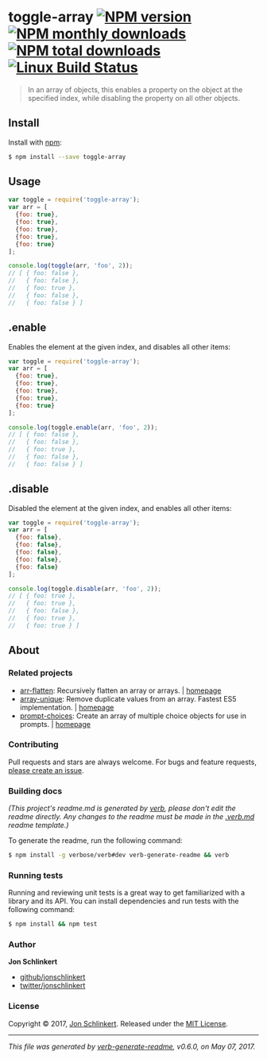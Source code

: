 # toggle-array [![NPM version](https://img.shields.io/npm/v/toggle-array.svg?style=flat)](https://www.npmjs.com/package/toggle-array) [![NPM monthly downloads](https://img.shields.io/npm/dm/toggle-array.svg?style=flat)](https://npmjs.org/package/toggle-array) [![NPM total downloads](https://img.shields.io/npm/dt/toggle-array.svg?style=flat)](https://npmjs.org/package/toggle-array) [![Linux Build Status](https://img.shields.io/travis/jonschlinkert/toggle-array.svg?style=flat&label=Travis)](https://travis-ci.org/jonschlinkert/toggle-array)

> In an array of objects, this enables a property on the object at the specified index, while disabling the property on all other objects.

## Install

Install with [npm](https://www.npmjs.com/):

```sh
$ npm install --save toggle-array
```

## Usage

```js
var toggle = require('toggle-array');
var arr = [
  {foo: true},
  {foo: true},
  {foo: true},
  {foo: true},
  {foo: true}
];

console.log(toggle(arr, 'foo', 2));
// [ { foo: false },
//   { foo: false },
//   { foo: true },
//   { foo: false },
//   { foo: false } ]
```

## .enable

Enables the element at the given index, and disables all other items:

```js
var toggle = require('toggle-array');
var arr = [
  {foo: true},
  {foo: true},
  {foo: true},
  {foo: true},
  {foo: true}
];

console.log(toggle.enable(arr, 'foo', 2));
// [ { foo: false },
//   { foo: false },
//   { foo: true },
//   { foo: false },
//   { foo: false } ]
```

## .disable

Disabled the element at the given index, and enables all other items:

```js
var toggle = require('toggle-array');
var arr = [
  {foo: false},
  {foo: false},
  {foo: false},
  {foo: false},
  {foo: false}
];

console.log(toggle.disable(arr, 'foo', 2));
// [ { foo: true },
//   { foo: true },
//   { foo: false },
//   { foo: true },
//   { foo: true } ]
```

## About

### Related projects

* [arr-flatten](https://www.npmjs.com/package/arr-flatten): Recursively flatten an array or arrays. | [homepage](https://github.com/jonschlinkert/arr-flatten "Recursively flatten an array or arrays.")
* [array-unique](https://www.npmjs.com/package/array-unique): Remove duplicate values from an array. Fastest ES5 implementation. | [homepage](https://github.com/jonschlinkert/array-unique "Remove duplicate values from an array. Fastest ES5 implementation.")
* [prompt-choices](https://www.npmjs.com/package/prompt-choices): Create an array of multiple choice objects for use in prompts. | [homepage](https://github.com/enquirer/prompt-choices "Create an array of multiple choice objects for use in prompts.")

### Contributing

Pull requests and stars are always welcome. For bugs and feature requests, [please create an issue](../../issues/new).

### Building docs

_(This project's readme.md is generated by [verb](https://github.com/verbose/verb-generate-readme), please don't edit the readme directly. Any changes to the readme must be made in the [.verb.md](.verb.md) readme template.)_

To generate the readme, run the following command:

```sh
$ npm install -g verbose/verb#dev verb-generate-readme && verb
```

### Running tests

Running and reviewing unit tests is a great way to get familiarized with a library and its API. You can install dependencies and run tests with the following command:

```sh
$ npm install && npm test
```

### Author

**Jon Schlinkert**

* [github/jonschlinkert](https://github.com/jonschlinkert)
* [twitter/jonschlinkert](https://twitter.com/jonschlinkert)

### License

Copyright © 2017, [Jon Schlinkert](https://github.com/jonschlinkert).
Released under the [MIT License](LICENSE).

***

_This file was generated by [verb-generate-readme](https://github.com/verbose/verb-generate-readme), v0.6.0, on May 07, 2017._